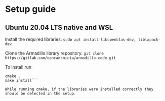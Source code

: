 # Setup guide
## Ubuntu 20.04 LTS native and WSL
Install the required libraries:
```sudo apt install libopenblas-dev, liblapack-dev```

Clone the Armadillo library repository:
```git clone https://gitlab.com/conradsnicta/armadillo-code.git```

To install run:
```cd armadillo-code
cmake .
make install```

While running cmake, if the libraries were installed correctly they should be detected in the setup.
